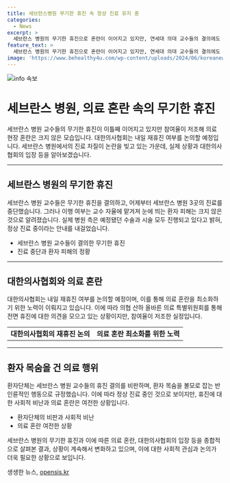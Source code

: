 ```yaml
---
title: 세브란스병원 무기한 휴진 속 정상 진료 유지 중
categories:
  - News
excerpt: >
  세브란스 병원의 무기한 휴진으로 혼란이 이어지고 있지만, 연세대 의대 교수들의 결의에도 불구하고 참여율이 저조한 상황입니다. 병원은 정상 진료 중이라며 수술과 시술이 진행되고 있지만, 환자단체는 환자 목숨을 볼모로 잡는 반인륜적인 행동이라고 비판했습니다. 대한의사협회는 재휴진 여부를 논의하며, 휴진에 대한 의견을 모을 예정이지만 참여율이 저조한 상황에서 동력이 크지 않을 것이란 관측이 나오고 있습니다.
feature_text: >
  세브란스 병원의 무기한 휴진으로 혼란이 이어지고 있지만, 연세대 의대 교수들의 결의에도 불구하고 참여율이 저조한 상황입니다. 병원은 정상 진료 중이라며 수술과 시술이 진행되고 있지만, 환자단체는 환자 목숨을 볼모로 잡는 반인륜적인 행동이라고 비판했습니다. 대한의사협회는 재휴진 여부를 논의하며, 휴진에 대한 의견을 모을 예정이지만 참여율이 저조한 상황에서 동력이 크지 않을 것이란 관측이 나오고 있습니다.
image: 'https://www.behealthy4u.com/wp-content/uploads/2024/06/koreanews.jpg'
---
```


<p><img src="https://www.behealthy4u.com/wp-content/uploads/2024/06/koreanews.jpg" alt="info 속보" /></p>

<h1>세브란스 병원, 의료 혼란 속의 무기한 휴진</h1>

<p data-ke-size="size16">세브란스 병원 교수들의 무기한 휴진이 이틀째 이어지고 있지만 참여율이 저조해 의료 현장 혼란은 크지 않은 모습입니다. 대한의사협회는 내일 재휴진 여부를 논의할 예정입니다. 세브란스 병원에서의 진료 차질이 논란을 빚고 있는 가운데, 실제 상황과 대한의사협회의 입장 등을 알아보겠습니다.</p>

<hr>

<h2 data-ke-size="size26">세브란스 병원의 무기한 휴진</h2>

<p data-ke-size="size16">세브란스 병원 교수들은 무기한 휴진을 결의하고, 어제부터 세브란스 병원 3곳의 진료를 중단했습니다. 그러나 이행 여부는 교수 자율에 맡겨져 눈에 띄는 환자 피해는 크지 않은 것으로 알려졌습니다. 실제 병원 측은 예정됐던 수술과 시술 모두 진행되고 있다고 밝혀, 정상 진료 중이라는 안내를 내걸었습니다.</p>

<ul>
  <li>세브란스 병원 교수들이 결의한 무기한 휴진</li>
  <li>진료 중단과 환자 피해의 정황</li>
</ul>

<hr>

<h2 data-ke-size="size26">대한의사협회와 의료 혼란</h2>

<p data-ke-size="size16">대한의사협회는 내일 재휴진 여부를 논의할 예정이며, 이를 통해 의료 혼란을 최소화하기 위한 노력이 이뤄지고 있습니다. 이에 따라 의협 산하 올바른 의료 특별위원회를 통해 전면 휴진에 대한 의견을 모으고 있는 상황이지만, 참여율이 저조한 실정입니다.</p>

<table>
  <tr>
    <td style="text-align: center; height: 17px;"><b>대한의사협회의 재휴진 논의</b></td>
    <td style="text-align: center; height: 17px;"><b>의료 혼란 최소화를 위한 노력</b></td>
  </tr>
</table>

<hr>

<h2 data-ke-size="size26">환자 목숨을 건 의료 행위</h2>

<p data-ke-size="size16">환자단체는 세브란스 병원 교수들의 휴진 결의를 비판하며, 환자 목숨을 볼모로 잡는 반인륜적인 행동으로 규정했습니다. 이에 따라 정상 진료 중인 것으로 보이지만, 휴진에 대한 사회적 비난과 의료 혼란은 여전한 상황입니다.</p>

<ul>
  <li>환자단체의 비판과 사회적 비난</li>
  <li>의료 혼란 여전한 상황</li>
</ul>

<p data-ke-size="size16">세브란스 병원의 무기한 휴진과 이에 따른 의료 혼란, 대한의사협회의 입장 등을 종합적으로 살펴본 결과, 상황이 계속해서 변화하고 있으며, 이에 대한 사회적 관심과 논의가 더욱 필요한 상황으로 보입니다.</p>
생생한 뉴스, <a href="https://opensis.kr" rel="dofollow">opensis.kr</a>


